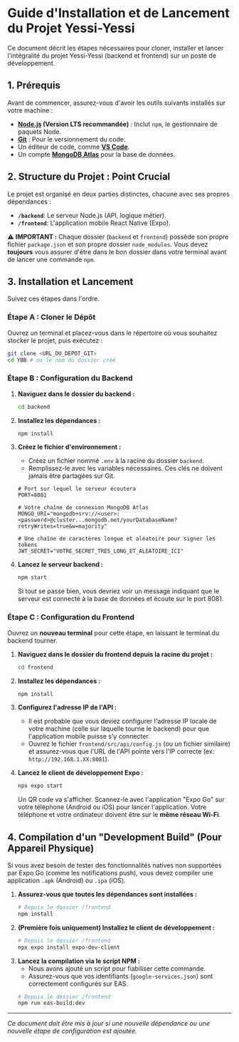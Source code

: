 # Guide d'Installation et de Lancement du Projet Yessi-Yessi

Ce document décrit les étapes nécessaires pour cloner, installer et lancer l'intégralité du projet Yessi-Yessi (backend et frontend) sur un poste de développement.

## 1. Prérequis

Avant de commencer, assurez-vous d'avoir les outils suivants installés sur votre machine :

- **[Node.js](https://nodejs.org/) (Version LTS recommandée)** : Inclut `npm`, le gestionnaire de paquets Node.
- **[Git](https://git-scm.com/)** : Pour le versionnement du code.
- Un éditeur de code, comme **[VS Code](https://code.visualstudio.com/)**.
- Un compte **[MongoDB Atlas](https://www.mongodb.com/cloud/atlas)** pour la base de données.

## 2. Structure du Projet : Point Crucial

Le projet est organisé en deux parties distinctes, chacune avec ses propres dépendances :

- **`/backend`**: Le serveur Node.js (API, logique métier).
- **`/frontend`**: L'application mobile React Native (Expo).

⚠️ **IMPORTANT :** Chaque dossier (`backend` et `frontend`) possède son propre fichier `package.json` et son propre dossier `node_modules`. Vous devez **toujours** vous assurer d'être dans le bon dossier dans votre terminal avant de lancer une commande `npm`.

## 3. Installation et Lancement

Suivez ces étapes dans l'ordre.

### Étape A : Cloner le Dépôt

Ouvrez un terminal et placez-vous dans le répertoire où vous souhaitez stocker le projet, puis exécutez :

```bash
git clone <URL_DU_DEPOT_GIT>
cd YBB # ou le nom du dossier créé
```

### Étape B : Configuration du Backend

1.  **Naviguez dans le dossier du backend :**

    ```bash
    cd backend
    ```

2.  **Installez les dépendances :**

    ```bash
    npm install
    ```

3.  **Créez le fichier d'environnement :**

    - Créez un fichier nommé `.env` à la racine du dossier `backend`.
    - Remplissez-le avec les variables nécessaires. Ces clés ne doivent jamais être partagées sur Git.

    ```env
    # Port sur lequel le serveur écoutera
    PORT=8081

    # Votre chaîne de connexion MongoDB Atlas
    MONGO_URI="mongodb+srv://<user>:<password>@cluster...mongodb.net/yourDatabaseName?retryWrites=true&w=majority"

    # Une chaîne de caractères longue et aléatoire pour signer les tokens
    JWT_SECRET="VOTRE_SECRET_TRES_LONG_ET_ALEATOIRE_ICI"
    ```

4.  **Lancez le serveur backend :**
    ```bash
    npm start
    ```
    Si tout se passe bien, vous devriez voir un message indiquant que le serveur est connecté à la base de données et écoute sur le port 8081.

### Étape C : Configuration du Frontend

Ouvrez un **nouveau terminal** pour cette étape, en laissant le terminal du backend tourner.

1.  **Naviguez dans le dossier du frontend depuis la racine du projet :**

    ```bash
    cd frontend
    ```

2.  **Installez les dépendances :**

    ```bash
    npm install
    ```

3.  **Configurez l'adresse IP de l'API :**

    - Il est probable que vous deviez configurer l'adresse IP locale de votre machine (celle sur laquelle tourne le backend) pour que l'application mobile puisse s'y connecter.
    - Ouvrez le fichier `frontend/src/api/config.js` (ou un fichier similaire) et assurez-vous que l'URL de l'API pointe vers l'IP correcte (ex: `http://192.168.1.XX:8081`).

4.  **Lancez le client de développement Expo :**
    ```bash
    npx expo start
    ```
    Un QR code va s'afficher. Scannez-le avec l'application "Expo Go" sur votre téléphone (Android ou iOS) pour lancer l'application. Votre téléphone et votre ordinateur doivent être sur le **même réseau Wi-Fi**.

## 4. Compilation d'un "Development Build" (Pour Appareil Physique)

Si vous avez besoin de tester des fonctionnalités natives non supportées par Expo Go (comme les notifications push), vous devez compiler une application `.apk` (Android) ou `.ipa` (iOS).

1.  **Assurez-vous que toutes les dépendances sont installées :**
    ```bash
    # Depuis le dossier /frontend
    npm install
    ```
2.  **(Première fois uniquement) Installez le client de développement :**
    ```bash
    # Depuis le dossier /frontend
    npx expo install expo-dev-client
    ```
3.  **Lancez la compilation via le script NPM :**
    - Nous avons ajouté un script pour fiabiliser cette commande.
    - Assurez-vous que vos identifiants (`google-services.json`) sont correctement configurés sur EAS.
    ```bash
    # Depuis le dossier /frontend
    npm run eas-build:dev
    ```

---

_Ce document doit être mis à jour si une nouvelle dépendance ou une nouvelle étape de configuration est ajoutée._

